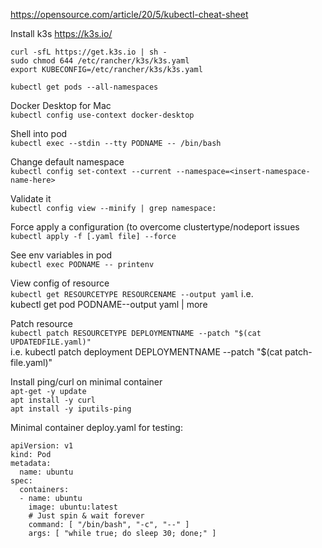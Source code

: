 https://opensource.com/article/20/5/kubectl-cheat-sheet


Install k3s https://k3s.io/  
```
curl -sfL https://get.k3s.io | sh -
sudo chmod 644 /etc/rancher/k3s/k3s.yaml
export KUBECONFIG=/etc/rancher/k3s/k3s.yaml
```

`kubectl get pods --all-namespaces`

Docker Desktop for Mac  
`kubectl config use-context docker-desktop`

Shell into pod  
`kubectl exec --stdin --tty PODNAME -- /bin/bash`

Change default namespace  
`kubectl config set-context --current --namespace=<insert-namespace-name-here>`    

Validate it  
`kubectl config view --minify | grep namespace:`

Force apply a configuration (to overcome clustertype/nodeport issues  
`kubectl apply -f [.yaml file] --force`

See env variables in pod  
`kubectl exec PODNAME -- printenv`

View config of resource  
`kubectl get RESOURCETYPE RESOURCENAME --output yaml` i.e.  
kubectl get pod PODNAME--output yaml | more

Patch resource  
`kubectl patch RESOURCETYPE DEPLOYMENTNAME --patch "$(cat UPDATEDFILE.yaml)"`  
i.e. kubectl patch deployment DEPLOYMENTNAME --patch "$(cat patch-file.yaml)"

Install ping/curl on minimal container  
`apt-get -y update`  
`apt install -y curl`  
`apt install -y iputils-ping`  

Minimal container deploy.yaml for testing:
```
apiVersion: v1
kind: Pod
metadata:
  name: ubuntu
spec:
  containers:
  - name: ubuntu
    image: ubuntu:latest
    # Just spin & wait forever
    command: [ "/bin/bash", "-c", "--" ]
    args: [ "while true; do sleep 30; done;" ]
```
